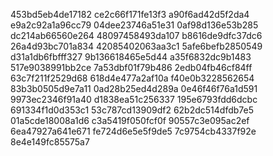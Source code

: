 453bd5eb4de17182
ce2c66f171fe13f3
a90f6ad42d5f2da4
e9a2c92a1a96cc79
04dee23746a51e31
0af98d136e53b285
dc214ab66560e264
48097458493da107
b8616de9dfc37dc6
26a4d93bc701a834
42085402063aa3c1
5afe6befb2850549
d31a1db6fbfff327
9b136618465e5d44
a35f6832dc9b1483
517e9038991bb2ce
7a53dbf01f79b486
2edb04fb46cf84ff
63c7f211f2529d68
618d4e477a2af10a
f40e0b3228562654
83b3b0505d9e7a11
0ad28b25ed4d289a
0e46f46f76a1d591
9973ec2346f91a40
d1838ea51c256337
195e6793fdd6dcbc
691334f1d0d353c1
53c787cd13909df2
62b2dc514dfdb7e5
01a5cde18008a1d6
c3a5419f050fcf0f
90557c3e095ac2ef
6ea47927a641e671
fe724d6e5e5f9de5
7c9754cb4337f92e
8e4e149fc85575a7
